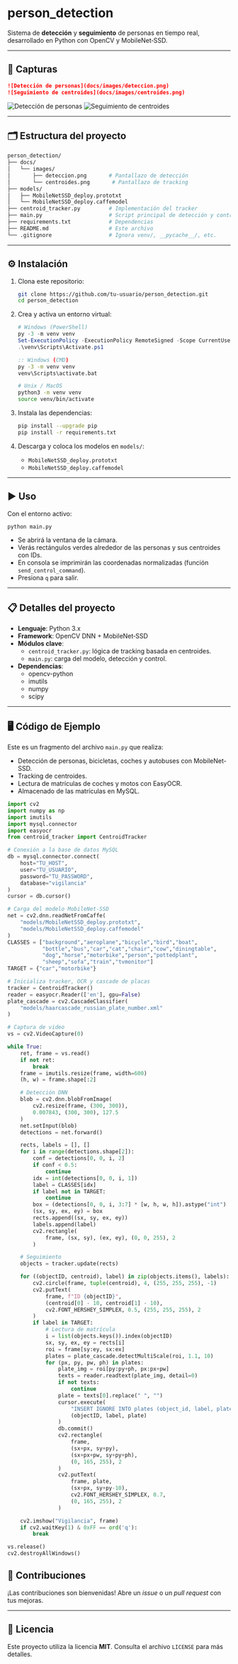 # person_detection

Sistema de **detección** y **seguimiento** de personas en tiempo real, desarrollado en Python con OpenCV y MobileNet‑SSD.

---

## 📸 Capturas



```markdown
![Detección de personas](docs/images/deteccion.png)
![Seguimiento de centroides](docs/images/centroides.png)
```

![Detección de personas](docs/images/deteccion.png)
![Seguimiento de centroides](docs/images/centroides.png)

---

## 🗂 Estructura del proyecto

```bash
person_detection/
├── docs/
│   └── images/
│       ├── deteccion.png       # Pantallazo de detección
│       └── centroides.png       # Pantallazo de tracking
├── models/
│   ├── MobileNetSSD_deploy.prototxt
│   └── MobileNetSSD_deploy.caffemodel
├── centroid_tracker.py         # Implementación del tracker
├── main.py                     # Script principal de detección y control
├── requirements.txt            # Dependencias
├── README.md                   # Este archivo
└── .gitignore                  # Ignora venv/, __pycache__/, etc.
```

---

## ⚙️ Instalación

1. Clona este repositorio:
   ```bash
   git clone https://github.com/tu-usuario/person_detection.git
   cd person_detection
   ```

2. Crea y activa un entorno virtual:
   ```powershell
   # Windows (PowerShell)
   py -3 -m venv venv
   Set-ExecutionPolicy -ExecutionPolicy RemoteSigned -Scope CurrentUser
   .\venv\Scripts\Activate.ps1
   ```
   ```bat
   :: Windows (CMD)
   py -3 -m venv venv
   venv\Scripts\activate.bat
   ```
   ```bash
   # Unix / MacOS
   python3 -m venv venv
   source venv/bin/activate
   ```

3. Instala las dependencias:
   ```bash
   pip install --upgrade pip
   pip install -r requirements.txt
   ```

4. Descarga y coloca los modelos en `models/`:
   - `MobileNetSSD_deploy.prototxt`
   - `MobileNetSSD_deploy.caffemodel`

---

## ▶️ Uso

Con el entorno activo:
```bash
python main.py
```
- Se abrirá la ventana de la cámara.
- Verás rectángulos verdes alrededor de las personas y sus centroides con IDs.
- En consola se imprimirán las coordenadas normalizadas (función `send_control_command`).
- Presiona `q` para salir.

---

## 📋 Detalles del proyecto

- **Lenguaje**: Python 3.x
- **Framework**: OpenCV DNN + MobileNet‑SSD
- **Módulos clave**:
  - `centroid_tracker.py`: lógica de tracking basada en centroides.
  - `main.py`: carga del modelo, detección y control.
- **Dependencias**:
  - opencv-python
  - imutils
  - numpy
  - scipy

---

## 🖥️ Código de Ejemplo

Este es un fragmento del archivo `main.py` que realiza:

- Detección de personas, bicicletas, coches y autobuses con MobileNet-SSD.
- Tracking de centroides.
- Lectura de matrículas de coches y motos con EasyOCR.
- Almacenado de las matrículas en MySQL.

```python
import cv2
import numpy as np
import imutils
import mysql.connector
import easyocr
from centroid_tracker import CentroidTracker

# Conexión a la base de datos MySQL
db = mysql.connector.connect(
    host="TU_HOST",
    user="TU_USUARIO",
    password="TU_PASSWORD",
    database="vigilancia"
)
cursor = db.cursor()

# Carga del modelo MobileNet-SSD
net = cv2.dnn.readNetFromCaffe(
    "models/MobileNetSSD_deploy.prototxt",
    "models/MobileNetSSD_deploy.caffemodel"
)
CLASSES = ["background","aeroplane","bicycle","bird","boat",
           "bottle","bus","car","cat","chair","cow","diningtable",
           "dog","horse","motorbike","person","pottedplant",
           "sheep","sofa","train","tvmonitor"]
TARGET = {"car","motorbike"}

# Inicializa tracker, OCR y cascade de placas
tracker = CentroidTracker()
reader = easyocr.Reader(['en'], gpu=False)
plate_cascade = cv2.CascadeClassifier(
    "models/haarcascade_russian_plate_number.xml"
)

# Captura de video
vs = cv2.VideoCapture(0)

while True:
    ret, frame = vs.read()
    if not ret:
        break
    frame = imutils.resize(frame, width=600)
    (h, w) = frame.shape[:2]

    # Detección DNN
    blob = cv2.dnn.blobFromImage(
        cv2.resize(frame, (300, 300)),
        0.007843, (300, 300), 127.5
    )
    net.setInput(blob)
    detections = net.forward()

    rects, labels = [], []
    for i in range(detections.shape[2]):
        conf = detections[0, 0, i, 2]
        if conf < 0.5:
            continue
        idx = int(detections[0, 0, i, 1])
        label = CLASSES[idx]
        if label not in TARGET:
            continue
        box = (detections[0, 0, i, 3:7] * [w, h, w, h]).astype("int")
        (sx, sy, ex, ey) = box
        rects.append((sx, sy, ex, ey))
        labels.append(label)
        cv2.rectangle(
            frame, (sx, sy), (ex, ey), (0, 0, 255), 2
        )

    # Seguimiento
    objects = tracker.update(rects)

    for ((objectID, centroid), label) in zip(objects.items(), labels):
        cv2.circle(frame, tuple(centroid), 4, (255, 255, 255), -1)
        cv2.putText(
            frame, f"ID {objectID}",
            (centroid[0] - 10, centroid[1] - 10),
            cv2.FONT_HERSHEY_SIMPLEX, 0.5, (255, 255, 255), 2
        )
        if label in TARGET:
            # Lectura de matrícula
            i = list(objects.keys()).index(objectID)
            sx, sy, ex, ey = rects[i]
            roi = frame[sy:ey, sx:ex]
            plates = plate_cascade.detectMultiScale(roi, 1.1, 10)
            for (px, py, pw, ph) in plates:
                plate_img = roi[py:py+ph, px:px+pw]
                texts = reader.readtext(plate_img, detail=0)
                if not texts:
                    continue
                plate = texts[0].replace(" ", "")
                cursor.execute(
                    "INSERT IGNORE INTO plates (object_id, label, plate) VALUES (%s,%s,%s)",
                    (objectID, label, plate)
                )
                db.commit()
                cv2.rectangle(
                    frame,
                    (sx+px, sy+py),
                    (sx+px+pw, sy+py+ph),
                    (0, 165, 255), 2
                )
                cv2.putText(
                    frame, plate,
                    (sx+px, sy+py-10),
                    cv2.FONT_HERSHEY_SIMPLEX, 0.7,
                    (0, 165, 255), 2
                )

    cv2.imshow("Vigilancia", frame)
    if cv2.waitKey(1) & 0xFF == ord('q'):
        break

vs.release()
cv2.destroyAllWindows()
```

## 🤝 Contribuciones

¡Las contribuciones son bienvenidas! Abre un _issue_ o un _pull request_ con tus mejoras.

---

## 📝 Licencia

Este proyecto utiliza la licencia **MIT**. Consulta el archivo `LICENSE` para más detalles.

